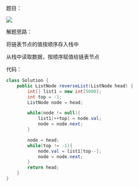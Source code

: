 题目：

![](D:\Files\study\LeetCode\剑指\24—反转链表.png)

解题思路：

将链表节点的值按顺序存入栈中

从栈中读取数据，按顺序赋值给链表节点

代码：

```java
class Solution {
    public ListNode reverseList(ListNode head) {
        int[] list1 = new int[5000];
        int top = -1;
        ListNode node = head;

        while(node != null){
            list1[++top] = node.val;
            node = node.next;
        }

        node = head;
        while(top != -1){
            node.val = list1[top--];
            node = node.next;
        }
        return head;
    }
}
```

